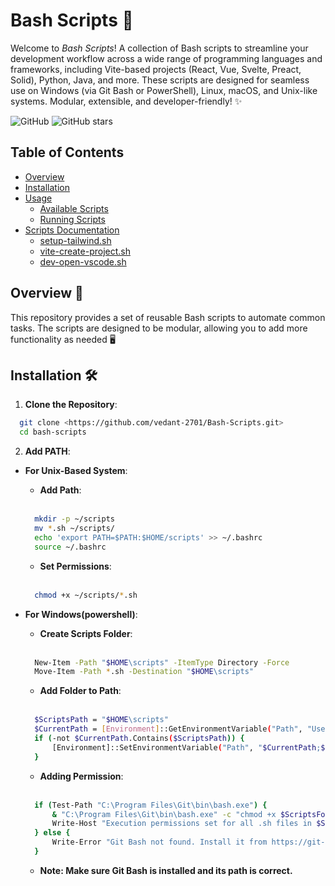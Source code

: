 # Bash Scripts 🚀

Welcome to *Bash Scripts*! A collection of Bash scripts to streamline your development workflow across a wide range of programming languages and frameworks, including Vite-based projects (React, Vue, Svelte, Preact, Solid), Python, Java, and more. These scripts are designed for seamless use on Windows (via Git Bash or PowerShell), Linux, macOS, and Unix-like systems. Modular, extensible, and developer-friendly! ✨

![GitHub](https://img.shields.io/github/license/vedant-2701/Bash-Scripts)
![GitHub stars](https://img.shields.io/github/stars/vedant-2701/Bash-Scripts?style=social)

## Table of Contents
- [Overview](#overview-)
- [Installation](#installation-)
- [Usage](#usage)
  - [Available Scripts](#available-scripts)
  - [Running Scripts](#running-scripts)
- [Scripts Documentation](#scripts-documentation)
  - [setup-tailwind.sh](#vite-setup-tailwindsh)
  - [vite-create-project.sh](#vite-create-projectsh)
  - [dev-open-vscode.sh](#dev-open-vscodesh)
<!-- - [Contributing](#contributing)
- [Future Plans](#future-plans)
- [License](#license) -->

## Overview 📖
This repository provides a set of reusable Bash scripts to automate common tasks. The scripts are designed to be modular, allowing you to add more functionality as needed 🖥️

## Installation 🛠️

1. **Clone the Repository**:

  ```bash
    git clone <https://github.com/vedant-2701/Bash-Scripts.git>
    cd bash-scripts
  ```

2. **Add PATH**:

- **For Unix-Based System**:

  -  **Add Path**:
  <br />

  ```bash
    mkdir -p ~/scripts
    mv *.sh ~/scripts/
    echo 'export PATH=$PATH:$HOME/scripts' >> ~/.bashrc
    source ~/.bashrc
  ```

  -  **Set Permissions**:
  <br />

  ```bash
    chmod +x ~/scripts/*.sh
  ```

- **For Windows(powershell)**:

  -  **Create Scripts Folder**:
  <br />

  ```bash
    New-Item -Path "$HOME\scripts" -ItemType Directory -Force
    Move-Item -Path *.sh -Destination "$HOME\scripts"
  ```
  -  **Add Folder to Path**:
  <br />

  ```bash
    $ScriptsPath = "$HOME\scripts"
    $CurrentPath = [Environment]::GetEnvironmentVariable("Path", "User")
    if (-not $CurrentPath.Contains($ScriptsPath)) {
        [Environment]::SetEnvironmentVariable("Path", "$CurrentPath;$ScriptsPath", "User")
    }
  ```
  -  **Adding Permission**:
  <br />

  ```bash
    if (Test-Path "C:\Program Files\Git\bin\bash.exe") {
        & "C:\Program Files\Git\bin\bash.exe" -c "chmod +x $ScriptsFolder/*.sh"
        Write-Host "Execution permissions set for all .sh files in $ScriptsFolder"
    } else {
        Write-Error "Git Bash not found. Install it from https://git-scm.com/"
    }
  ```
  -  **Note: Make sure Git Bash is installed and its path is correct.**




